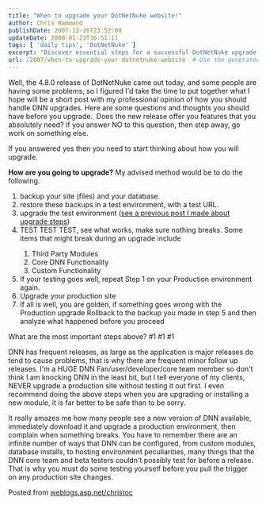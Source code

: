 ```yaml
---
title: "When to upgrade your DotNetNuke website!"
author: Chris Hammond
publishDate: 2007-12-26T23:52:00
updateDate: 2008-01-23T16:51:11
tags: [ 'daily tips', 'DotNetNuke' ]
excerpt: "Discover essential steps for a successful DotNetNuke upgrade: backup, test, and confirm. Safeguard your production site by following these expert tips."
url: /2007/when-to-upgrade-your-dotnetnuke-website  # Use the generated URL with year
---
```

<P>Well, the 4.8.0 release of DotNetNuke came out today, and some people are having some problems, so I figured I'd take the time to put together what I hope will be a short post with my professional opinion of how you should handle DNN upgrades. Here are some questions and thoughts you should have before you upgrade.&nbsp; Does the new release offer you features that you absolutely need? If you answer NO to this question, then step away, go work on something else.</P> <P>If you answered yes then you need to start thinking about how you will upgrade.</P> <P><STRONG>How are you going to upgrade?</STRONG> My advised method would be to do the following. </P> <OL> <LI>backup your site (files)&nbsp;and your database. </LI> <LI>restore these backups in a test environment, with a test URL.&nbsp;</LI> <LI>upgrade the test environment (<A class="" title="Upgrading DotNetNuke" href="https://www.dotnetnuke.com/Community/Blogs/tabid/825/EntryID/1228/Default.aspx" mce_href="https://www.dotnetnuke.com/Community/Blogs/tabid/825/EntryID/1228/Default.aspx">see a previous post I made about upgrade steps</A>)</LI> <LI>TEST TEST TEST, see what works, make sure nothing breaks. Some items that might break during an upgrade include</LI> <OL> <LI>Third Party Modules</LI> <LI>Core DNN Functionality</LI> <LI>Custom Functionality</LI></OL> <LI>If your testing goes well, repeat Step 1 on your Production environment again.</LI> <LI>Upgrade your production site</LI> <LI>If all is well, you are golden, if something goes wrong with the Production upgrade Rollback to the backup you made in step 5 and then analyze what happened before you proceed</LI></OL> <P>What are the most important steps above? #1 #1 #1</P> <P>DNN has frequent releases, as large as the application is major releases do tend to cause problems, that is why there are frequent minor follow up releases. I'm a HUGE DNN Fan/user/developer/core team member so don't think I am knocking DNN in the least bit, but I tell everyone of my clients, NEVER upgrade a production site without testing it out first. I even recommend doing the above steps when you are upgrading or installing a new module, it is far better to be safe than to be sorry.</P> <P>It really amazes me how many people see a new version of DNN available, immediately download it and upgrade a production environment, then complain when something breaks. You have to remember there are an infinite number of ways that DNN can be configured, from custom modules, database installs, to&nbsp;hosting environment peculiarities, many things that the DNN core team and beta testers couldn't possibly test for before a release. That is why you must do some testing yourself before you pull the trigger on any production site changes.</P> Posted from <A href="https://weblogs.asp.net/christoc/">weblogs.asp.net/christoc</a>


